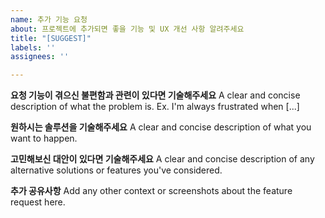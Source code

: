 ```yaml
---
name: 추가 기능 요청
about: 프로젝트에 추가되면 좋을 기능 및 UX 개선 사항 알려주세요
title: "[SUGGEST]"
labels: ''
assignees: ''

---
```


**요청 기능이 겪으신 불편함과 관련이 있다면 기술해주세요**
A clear and concise description of what the problem is. Ex. I'm always frustrated when [...]

**원하시는 솔루션을 기술해주세요**
A clear and concise description of what you want to happen.

**고민해보신 대안이 있다면 기술해주세요**
A clear and concise description of any alternative solutions or features you've considered.

**추가 공유사항**
Add any other context or screenshots about the feature request here.

